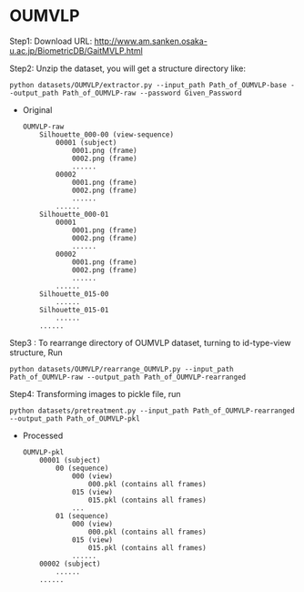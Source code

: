 # OUMVLP
Step1: Download URL: http://www.am.sanken.osaka-u.ac.jp/BiometricDB/GaitMVLP.html

Step2: Unzip the dataset, you will get a structure directory like:
```
python datasets/OUMVLP/extractor.py --input_path Path_of_OUMVLP-base --output_path Path_of_OUMVLP-raw --password Given_Password
```  

- Original
    ```
    OUMVLP-raw
        Silhouette_000-00 (view-sequence)
            00001 (subject)
                0001.png (frame)
                0002.png (frame)
                ......
            00002
                0001.png (frame)
                0002.png (frame)
                ......
            ......
        Silhouette_000-01
            00001
                0001.png (frame)
                0002.png (frame)
                ......
            00002
                0001.png (frame)
                0002.png (frame)
                ......
            ......
        Silhouette_015-00
            ......
        Silhouette_015-01
            ......
        ......
    ```
Step3 : To rearrange directory of OUMVLP dataset, turning to id-type-view structure, Run 
```
python datasets/OUMVLP/rearrange_OUMVLP.py --input_path Path_of_OUMVLP-raw --output_path Path_of_OUMVLP-rearranged
```  

Step4: Transforming images to pickle file, run 
```
python datasets/pretreatment.py --input_path Path_of_OUMVLP-rearranged --output_path Path_of_OUMVLP-pkl
```

- Processed
    ```
    OUMVLP-pkl
        00001 (subject)
            00 (sequence)
                000 (view)
                    000.pkl (contains all frames)
                015 (view)
                    015.pkl (contains all frames)
                ...
            01 (sequence)
                000 (view)
                    000.pkl (contains all frames)
                015 (view)
                    015.pkl (contains all frames)
                ......
        00002 (subject)
            ......
        ......
    ```
